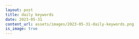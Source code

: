 ```yaml
---
layout: post
title: daily keywords
date: 2023-05-31
content_url: assets/images/2023-05-31-daily-keywords.png
is_image: true
---
```

